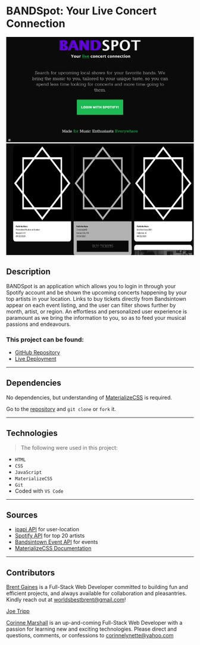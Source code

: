 # BANDSpot: Your Live Concert Connection

<img src ='./assets/img/landing.png' alt='Landing page of application'>

<img src ='./assets/img/event-hover.png' alt='Landing page of application' height='300px'>

## Description

BANDSpot is an application which allows you to login in through your Spotify account and be shown the upcoming concerts happening by your top artists in your location. Links to buy tickets directly from Bandsintown appear on each event listing, and the user can filter shows further by month, artist, or region. An effortless and personalized user experience is paramount as we bring the information to you, so as to feed your musical passions and endeavours.

### This project can be found:

- [GitHub Repository](https://github.com/trippjoe/bandspot)
- [Live Deployment](https://trippjoe.github.io/bandspot)

---

## Dependencies

No dependencies, but understanding of [MaterializeCSS](https://materializecss.com/) is required.

Go to the [repository](https://github.com/trippjoe/bandspot) and ``` git clone ``` or ```fork``` it.

---

## Technologies

> The following were used in this project:

- `HTML`
- `CSS`
- `JavaScript`
- `MaterializeCSS`
- `Git`
- Coded with `VS Code`

---

## Sources

* [ipapi API](https://ipapi.co/) for user-location
* [Spotify API](https://developer.spotify.com/documentation/web-api/) for top 20 artists
* [Bandsintown Event API](https://artists.bandsintown.com/support/public-api) for events 
* [MaterializeCSS Documentation](https://materializecss.com/)
---

## Contributors

[Brent Gaines](https://github.com/brentocracy) is a Full-Stack Web Developer committed to building fun and efficient projects, and always available for collaboration and pleasantries. Kindly reach out at <worldsbestbrent@gmail.com>!

[Joe Tripp](https://github.com/trippjoe) 
<!-- Short statement here -->

[Corinne Marshall](https://github.com/cmarshall13) is an up-and-coming Full-Stack Web Developer with a passion for learning new and exciting technologies. Please direct and questions, comments, or confessions to <corinnelynette@yahoo.com> 


